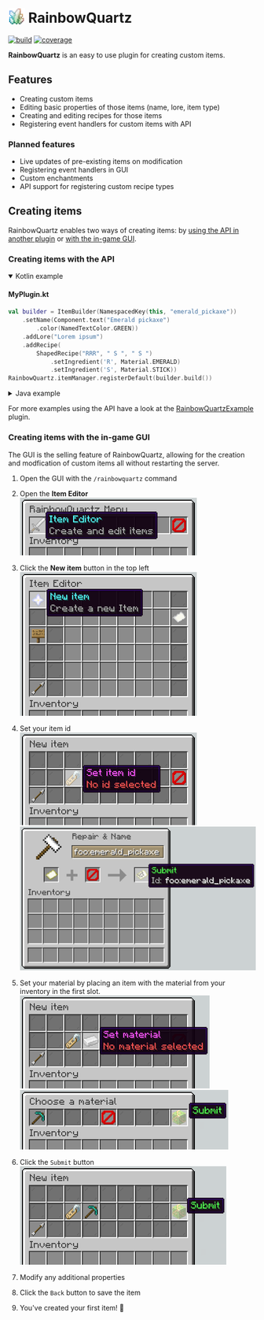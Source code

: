 # <img src="icon.png" height="34em" style="position:relative; top: 4px;" alt=""> RainbowQuartz

[![build](https://github.com/olillin/RainbowQuartz/actions/workflows/build.yml/badge.svg)](https://github.com/olillin/RainbowQuartz/actions/workflows/build.yml)
[![coverage](https://img.shields.io/codecov/c/github/olillin/RainbowQuartz?token=LKVYMULDYF)](https://app.codecov.io/gh/olillin/RainbowQuartz)

**RainbowQuartz** is an easy to use plugin for creating custom items.

## Features

- Creating custom items
- Editing basic properties of those items (name, lore, item type)
- Creating and editing recipes for those items
- Registering event handlers for custom items with API

### Planned features

- Live updates of pre-existing items on modification
- Registering event handlers in GUI
- Custom enchantments
- API support for registering custom recipe types

## Creating items

RainbowQuartz enables two ways of creating items: by [using the API in another plugin](#creating-items-with-the-api) or [with the in-game GUI](#creating-items-with-the-in-game-gui).

### Creating items with the API

<details open>
<summary>Kotlin example</summary>

#### MyPlugin.kt

```kotlin
val builder = ItemBuilder(NamespacedKey(this, "emerald_pickaxe"))
    .setName(Component.text("Emerald pickaxe")
        .color(NamedTextColor.GREEN))
    .addLore("Lorem ipsum")
    .addRecipe(
        ShapedRecipe("RRR", " S ", " S ")
            .setIngredient('R', Material.EMERALD)
            .setIngredient('S', Material.STICK))
RainbowQuartz.itemManager.registerDefault(builder.build())
```

</details>
<details>
<summary>Java example</summary>

#### MyPlugin.java

```java
ItemBuilder builder = new ItemBuilder(new NamespacedKey(this, "emerald_pickaxe"), Material.DIAMOND_PICKAXE, new ArrayList<>())
    .setName(Component.text("Emerald pickaxe")
         .color(NamedTextColor.GREEN))
    .addLore("Lorem ipsum")
    .addRecipe(
        new ShapedRecipe("RRR", " S ", " S ")
            .setIngredient('R', new Ingredient(Material.EMERALD, null))
            .setIngredient('S', new Ingredient(Material.STICK, null)));
RainbowQuartz.Companion.getItemManager().registerDefault(builder.build());
```

</details>

For more examples using the API have a look at the [RainbowQuartzExample](https://github.com/olillin/RainbowQuartzExample) plugin.

### Creating items with the in-game GUI

The GUI is the selling feature of RainbowQuartz, allowing for the creation and modfication of custom items all without restarting the server.

1. Open the GUI with the `/rainbowquartz` command

2. Open the **Item Editor**  
![Click on Item Editor in main menu](doc/main-menu-item-editor.png)  

3. Click the **New item** button in the top left  
![ ](doc/item-editor-create-new-item.png)  

4. Set your item id  
![Click on Set item id](doc/new-item-set-item-id.png)  
![Enter your item id and click Submit](doc/item-id-submit.png)  

5. Set your material by placing an item with the material from your inventory in the first slot.  
![Click on Set material](doc/new-item-set-material.png)  
![Place your material in the first slot and click Submit](doc/material-submit.png)  

6. Click the `Submit` button  
![Click on Submit](doc/new-item-submit.png)  

7. Modify any additional properties
8. Click the `Back` button to save the item
9. You've created your first item! 🎉
